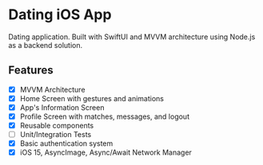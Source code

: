 # Dating iOS App

Dating application. Built with SwiftUI and MVVM architecture using Node.js as a backend solution.

## Features

- [x] MVVM Architecture
- [x] Home Screen with gestures and animations
- [x] App's Information Screen
- [x] Profile Screen with matches, messages, and logout
- [x] Reusable components
- [ ] Unit/Integration Tests
- [x] Basic authentication system
- [x] iOS 15, AsyncImage, Async/Await Network Manager
